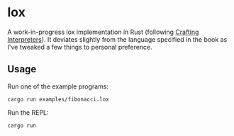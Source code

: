 # lox

A work-in-progress lox implementation in Rust (following [Crafting Interpreters](https://craftinginterpreters.com/)). It deviates slightly from the language specified in the book as I've tweaked a few things to personal preference.

## Usage

Run one of the example programs:

```console
cargo run examples/fibonacci.lox
```

Run the REPL:

```console
cargo run
```